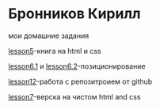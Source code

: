 # Бронников Кирилл
мои домашние задания


[lesson5](https://codepen.io/eminem72/pen/JrJxdW "lesson5")-книга на html и css

[lesson6.1](https://codepen.io/eminem72/pen/boYrdp "lesson6.1") и [lesson6.2](https://codepen.io/eminem72/pen/qPVPdE "lesson6.2")-позиционирование

[lesson12](https://eminem72.github.io/lesson12/index.html "lesson12")-работа с репозитроием от github 

[lesson7](https://eminem72.github.io/lesson7/index.html "lesson7")-верска на чистом html and css 
